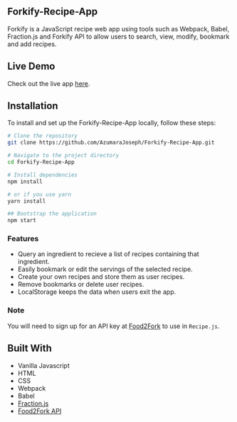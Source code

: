 ## Forkify-Recipe-App
Forkify is a JavaScript recipe web app using tools such as Webpack, Babel, Fraction.js and Forkify API to allow users to search, view, modify, bookmark and add recipes.

## Live Demo
Check out the live app [here](https://js-forkify.netlify.app/).

## Installation
To install and set up the Forkify-Recipe-App locally, follow these steps:

```bash
# Clone the repository
git clone https://github.com/AzumaraJoseph/Forkify-Recipe-App.git

# Navigate to the project directory
cd Forkify-Recipe-App

# Install dependencies
npm install

# or if you use yarn
yarn install

## Bootstrap the application
npm start
```

### Features

* Query an ingredient to recieve a list of recipes containing that ingredient.
* Easily bookmark or edit the servings of the selected recipe.
* Create your own recipes and store them as user recipes.
* Remove bookmarks or delete user recipes.
* LocalStorage keeps the data when users exit the app.

### Note
You will need to sign up for an API key at [Food2Fork](https://www.food2fork.com/about/api) to use in `Recipe.js`.

## Built With
- Vanilla Javascript
- HTML
- CSS
- Webpack
- Babel
- [Fraction.js](https://github.com/infusion/Fraction.js)
- [Food2Fork API](https://www.food2fork.com/about/api)